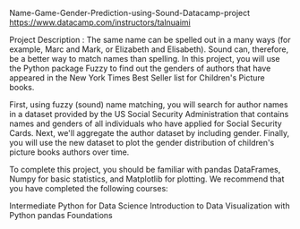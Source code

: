 Name-Game-Gender-Prediction-using-Sound-Datacamp-project
https://www.datacamp.com/instructors/talnuaimi

Project Description : The same name can be spelled out in a many ways (for example, Marc and Mark, or Elizabeth and Elisabeth). Sound can, therefore, be a better way to match names than spelling. In this project, you will use the Python package Fuzzy to find out the genders of authors that have appeared in the New York Times Best Seller list for Children's Picture books.

First, using fuzzy (sound) name matching, you will search for author names in a dataset provided by the US Social Security Administration that contains names and genders of all individuals who have applied for Social Security Cards. Next, we'll aggregate the author dataset by including gender. Finally, you will use the new dataset to plot the gender distribution of children's picture books authors over time.

To complete this project, you should be familiar with pandas DataFrames, Numpy for basic statistics, and Matplotlib for plotting. We recommend that you have completed the following courses:

Intermediate Python for Data Science Introduction to Data Visualization with Python pandas Foundations
